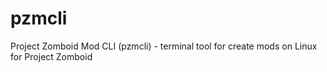 # pzmcli
Project Zomboid Mod CLI (pzmcli) - terminal tool for create mods on Linux for Project Zomboid
